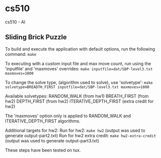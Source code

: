 # cs510
cs510 - AI

## Sliding Brick Puzzle

To build and execute the application with default options, run the following command:
`make`

To executing with a custom input file and max move count, run using the 'inputfile' and 'maxmoves' overrides:
`make inputfile=dat/SBP-level3.txt maxmoves=1000`

To change the solve type, (algorithm used to solve), use 'solvetype':
`make solvetype=BREADTH_FIRST inputfile=dat/SBP-level3.txt maxmoves=1000`

Available solvetypes:
RANDOM_WALK (from hw1)
BREATH_FIRST (from hw2)
DEPTH_FIRST (from hw2)
ITERATIVE_DEPTH_FIRST (extra credit for hw2)

The 'maxmoves' option only is applied to RANDOM_WALK and ITERATIVE_DEPTH_FIRST algorithms.

Additional targets for hw2:
Run for hw2: `make hw2` (output was used to generate output-part2.txt)
Run for hw2 extra credit: `make hw2-extra-credit` (output was used to generate output-part3.txt)



These steps have been tested on tux.
